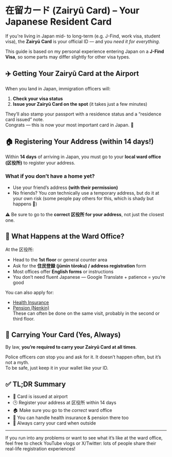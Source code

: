 # 在留カード (Zairyū Card) – Your Japanese Resident Card

If you're living in Japan mid- to long-term (e.g. J-Find, work visa, student visa), the **Zairyū Card** is your official ID — and you *need it for everything.*

This guide is based on my personal experience entering Japan on a **J-Find Visa**, so some parts may differ slightly for other visa types.

## ✈️ Getting Your Zairyū Card at the Airport

When you land in Japan, immigration officers will:
1. **Check your visa status**
2. **Issue your Zairyū Card on the spot** (it takes just a few minutes)

They’ll also stamp your passport with a residence status and a “residence card issued” note.  
Congrats — this is now your most important card in Japan. 🪪


## 🏠 Registering Your Address (within 14 days!)

Within **14 days** of arriving in Japan, you must go to your **local ward office (区役所)** to register your address.

### What if you don’t have a home yet?
- Use your friend’s address **(with their permission)**
- No friends? You *can* technically use a temporary address, but do it at your own risk (some people pay others for this, which is shady but happens 🤫)

⚠️ Be sure to go to the **correct 区役所 for your address**, not just the closest one.


## 🧾 What Happens at the Ward Office?

At the 区役所:
- Head to the **1st floor** or general counter area
- Ask for the **住民登録 (jūmin tōroku) / address registration** form
- Most offices offer **English forms** or instructions
- You don’t need fluent Japanese — Google Translate + patience = you’re good

You can also apply for:
- [Health Insurance](./health-insurance.md)
- [Pension (Nenkin)](./nenkin.md)  
These can often be done on the same visit, probably in the second or third floor.



## 👮 Carrying Your Card (Yes, Always)

By law, **you’re required to carry your Zairyū Card at all times**.

Police officers *can* stop you and ask for it. It doesn’t happen often, but it’s not a myth.  
To be safe, just keep it in your wallet like your ID.



## ✅ TL;DR Summary

- 🛬 Card is issued at airport
- 🕒 Register your address at 区役所 within 14 days
- 🏠 Make sure you go to the *correct* ward office
- 📝 You can handle health insurance & pension there too
- 🧍 Always carry your card when outside

---

If you run into any problems or want to see what it’s like at the ward office, feel free to check YouTube vlogs or X/Twitter: lots of people share their real-life registration experiences!

